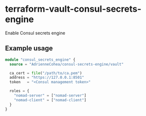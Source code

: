 # terraform-vault-consul-secrets-engine
Enable Consul secrets engine

## Example usage

```terraform
module "consul_secrets_engine" {
  source = "AdrienneCohea/consul-secrets-engine/vault"

  ca_cert = file("/path/to/ca.pem")
  address = "https://127.0.0.1:8501"
  token   = "<Consul management token>"

  roles = {
    "nomad-server" = ["nomad-server"]
    "nomad-client" = ["nomad-client"]
  }
}

```

